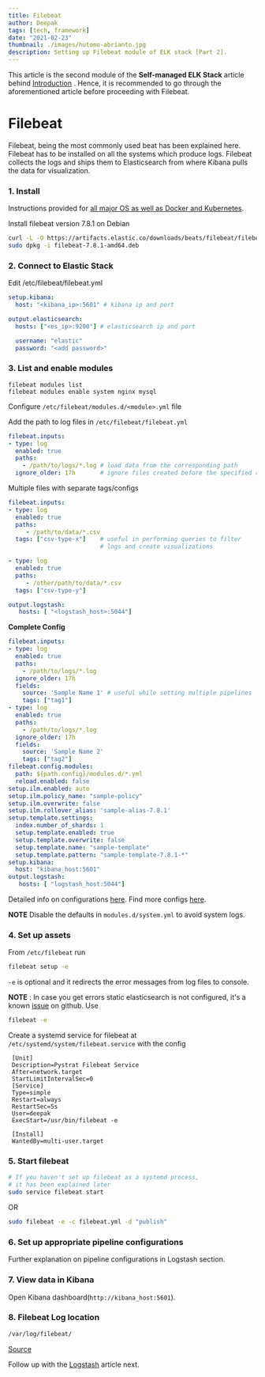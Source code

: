 ```yaml
---
title: Filebeat
author: Deepak
tags: [tech, framework]
date: "2021-02-23"
thumbnail: ./images/hutomo-abrianto.jpg
description: Setting up Filebeat module of ELK stack [Part 2].
---
```


This article is the second module of the **Self-managed ELK Stack** article behind [Introduction](https://www.deepakgouda.com/Self-managed-ELK-Stack) . Hence, it is recommended to go through the aforementioned article before proceeding with Filebeat.

# Filebeat 

Filebeat, being the most commonly used beat has been explained here. Filebeat has to be installed on all the systems which produce logs. Filebeat collects the logs and ships them to Elasticsearch from where Kibana pulls the data for visualization.

### 1. Install
Instructions provided for [all major OS as well as Docker and Kubernetes](https://www.elastic.co/guide/en/beats/filebeat/current/filebeat-installation-configuration.html#installation).

Install filebeat version 7.8.1 on Debian
```bash
curl -L -O https://artifacts.elastic.co/downloads/beats/filebeat/filebeat-7.8.1-amd64.deb
sudo dpkg -i filebeat-7.8.1-amd64.deb
```

### 2. Connect to Elastic Stack
Edit /etc/filebeat/filebeat.yml
```yaml
setup.kibana:
  host: "<kibana_ip>:5601" # kibana ip and port

output.elasticsearch:
  hosts: ["<es_ip>:9200"] # elasticsearch ip and port

  username: "elastic"
  password: "<add password>"

```

### 3. List and enable modules
```
filebeat modules list
filebeat modules enable system nginx mysql
```
Configure `/etc/filebeat/modules.d/<module>.yml` file

Add the path to log files in `/etc/filebeat/filebeat.yml`
```yaml
filebeat.inputs:
- type: log
  enabled: true
  paths:
    - /path/to/logs/*.log # load data from the corresponding path
  ignore_older: 17h       # ignore files created before the specified relative time
```
Multiple files with separate tags/configs
```yaml
filebeat.inputs:
- type: log
  enabled: true
  paths:
     - /path/to/data/*.csv
  tags: ["csv-type-x"]    # useful in performing queries to filter 
                          # logs and create visualizations

- type: log
  enabled: true
  paths:
     - /other/path/to/data/*.csv
  tags: ["csv-type-y"]

output.logstash:
   hosts: [ "<logstash_host>:5044"]
```
**Complete Config**
```yaml
filebeat.inputs:
- type: log
  enabled: true
  paths:
    - /path/to/logs/*.log
  ignore_older: 17h
  fields:
    source: 'Sample Name 1' # useful while setting multiple pipelines
    tags: ["tag1"]
- type: log
  enabled: true
  paths:
    - /path/to/logs/*.log
  ignore_older: 17h
  fields:
    source: 'Sample Name 2'
    tags: ["tag2"]  
filebeat.config.modules:
  path: ${path.config}/modules.d/*.yml
  reload.enabled: false
setup.ilm.enabled: auto
setup.ilm.policy_name: "sample-policy"
setup.ilm.overwrite: false
setup.ilm.rollover_alias: 'sample-alias-7.8.1'
setup.template.settings:
  index.number_of_shards: 1
  setup.template.enabled: true
  setup.template.overwrite: false
  setup.template.name: "sample-template"
  setup.template.pattern: "sample-template-7.8.1-*"
setup.kibana:
  host: "kibana_host:5601"
output.logstash:
   hosts: [ "logstash_host:5044"]

```

Detailed info on configurations [here](https://www.elastic.co/guide/en/beats/filebeat/current/configuring-howto-filebeat.html).
Find more configs [here](https://www.elastic.co/guide/en/beats/filebeat/current/configuration-filebeat-options.html).

**NOTE** Disable the defaults in `modules.d/system.yml` to avoid system logs.

### 4. Set up assets
From `/etc/filebeat` run
```bash
filebeat setup -e
```
`-e` is optional and it redirects the error messages from log files to console.

**NOTE** : In case you get errors static elasticsearch is not configured, it's a known [issue](https://github.com/elastic/beats/issues/16336) on github. Use 
```bash
filebeat -e
```

Create a systemd service for filebeat at `/etc/systemd/system/filebeat.service` with the config
```service
 [Unit]
 Description=Pystrat Filebeat Service
 After=network.target
 StartLimitIntervalSec=0
 [Service]
 Type=simple
 Restart=always
 RestartSec=5s
 User=deepak
 ExecStart=/usr/bin/filebeat -e
 
 [Install]
 WantedBy=multi-user.target
```

### 5. Start filebeat
```bash
# If you haven't set up filebeat as a systemd process, 
# it has been explained later
sudo service filebeat start 
```
OR
```bash
sudo filebeat -e -c filebeat.yml -d "publish"
```

### 6. Set up appropriate pipeline configurations
Further explanation on pipeline configurations in Logstash section.

### 7. View data in Kibana
Open Kibana dashboard(`http://kibana_host:5601`).

### 8. Filebeat Log location
```bash
/var/log/filebeat/
```

[Source](https://www.elastic.co/guide/en/beats/filebeat/current/filebeat-installation-configuration.html)

Follow up with the [Logstash](https://www.deepakgouda.com/Logstash) article next.